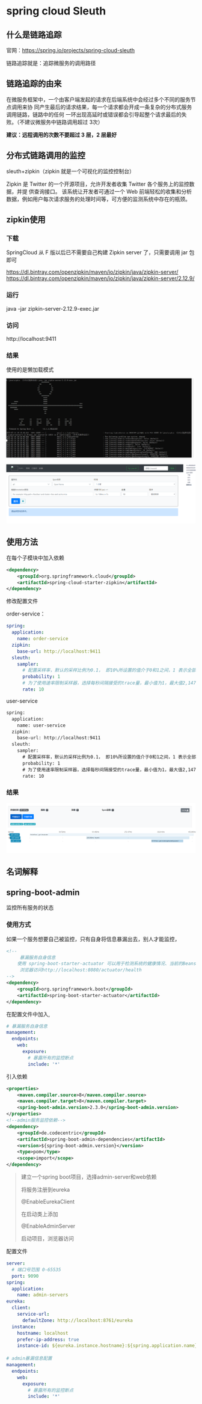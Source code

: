 # spring cloud Sleuth

## 什么是链路追踪

官网：https://spring.io/projects/spring-cloud-sleuth 

链路追踪就是：追踪微服务的调用路径

## 链路追踪的由来

在微服务框架中，一个由客户端发起的请求在后端系统中会经过多个不同的服务节点调用来协 同产生最后的请求结果，每一个请求都会开成一条复杂的分布式服务调用链路，链路中的任何 一环出现高延时或错误都会引导起整个请求最后的失败。（不建议微服务中链路调用超过 3次）

**建议：远程调用的次数不要超过 3 层，2 层最好**

## 分布式链路调用的监控

sleuth+zipkin（zipkin 就是一个可视化的监控控制台）

 Zipkin 是 Twitter 的一个开源项目，允许开发者收集 Twitter 各个服务上的监控数据，并提 供查询接口。 该系统让开发者可通过一个 Web 前端轻松的收集和分析数据，例如用户每次请求服务的处理时间等，可方便的监测系统中存在的瓶颈。

## zipkin使用

### 下载

SpringCloud 从 F 版以后已不需要自己构建 Zipkin server 了，只需要调用 jar 包即可 

https://dl.bintray.com/openzipkin/maven/io/zipkin/java/zipkin-server/
https://dl.bintray.com/openzipkin/maven/io/zipkin/java/zipkin-server/2.12.9/

### 运行

java -jar zipkin-server-2.12.9-exec.jar

### 访问

http://localhost:9411

### 结果

使用的是懒加载模式

![image-20220714101917973](..\images\\image-20220714101917973.png)



![image-20220714102104432](..\images\\image-20220714102104432.png)

## 使用方法

在每个子模块中加入依赖

```xml
<dependency> 
    <groupId>org.springframework.cloud</groupId> 
    <artifactId>spring-cloud-starter-zipkin</artifactId>
</dependency>
```

修改配置文件

order-service：

```yml
spring:
  application:
    name: order-service
  zipkin:
    base-url: http://localhost:9411
  sleuth:
    sampler:
      # 配置采样率，默认的采样比例为0.1， 即10%所设置的值介于0和1之间，1 表示全部采样
      probability: 1
      # 为了使用速率限制采样器，选择每秒间隔接受的trace量，最小值为1，最大值2,147,483,647(最大int值)
      rate: 10
```

user-service

```xml
spring:
  application:
    name: user-service
  zipkin:
    base-url: http://localhost:9411
  sleuth:
    sampler:
      # 配置采样率，默认的采样比例为0.1， 即10%所设置的值介于0和1之间，1 表示全部采样
      probability: 1
      # 为了使用速率限制采样器，选择每秒间隔接受的trace量，最小值为1，最大值2,147,483,647(最大int值)
      rate: 10
```



### 结果

![image-20220714103756459](..\images\\image-20220714103756459.png)

## 名词解释



## spring-boot-admin

监控所有服务的状态

### 使用方式

如果一个服务想要自己被监控，只有自身将信息暴漏出去，别人才能监控，

```xml
<!--
	 暴漏服务自身信息
    使用 spring-boot-starter-actuator 可以用于检测系统的健康情况、当前的Beans、系统的缓存等
 	 浏览器访问http://localhost:8080/actuator/health 
-->
<dependency>
    <groupId>org.springframework.boot</groupId>
    <artifactId>spring-boot-starter-actuator</artifactId>
</dependency>
```

在配置文件中加入,

```yml
# 暴漏服务自身信息
management:
  endpoints:
    web:
      exposure:
        # 暴露所有的监控断点
        include: '*'
```

引入依赖

```xml
<properties>
    <maven.compiler.source>8</maven.compiler.source>
    <maven.compiler.target>8</maven.compiler.target>
    <spring-boot-admin.version>2.3.0</spring-boot-admin.version>
</properties>
<!--admin服务监控依赖-->
<dependency>
    <groupId>de.codecentric</groupId>
    <artifactId>spring-boot-admin-dependencies</artifactId>
    <version>${spring-boot-admin.version}</version>
    <type>pom</type>
    <scope>import</scope>
</dependency>
```

> 建立一个spring boot项目，选择admin-server和web依赖
>
> 将服务注册到eureka
>
> @EnableEurekaClient
>
> 在启动类上添加
>
> @EnableAdminServer
>
> 启动项目，浏览器访问

配置文件

```yml
server:
  # 端口号范围 0-65535
  port: 9090
spring:
  application:
    name: admin-servers
eureka:
  client:
    service-url:
      defaultZone: http://localhost:8761/eureka
  instance:
    hostname: localhost
    prefer-ip-address: true
    instance-id: ${eureka.instance.hostname}:${spring.application.name}:${server.port}

# admin暴漏信息配置
management:
  endpoints:
    web:
      exposure:
        # 暴露所有的监控断点
        include: '*'
```